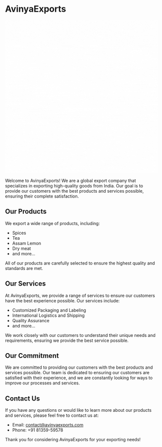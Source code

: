 # AvinyaExports

![Avinya Exports Logo](https://github.com/AvinyaExports/.github/blob/main/profile/AvinyaExportsAnimated.gif)

Welcome to AvinyaExports! We are a global export company that specializes in exporting high-quality goods from India. Our goal is to provide our customers with the best products and services possible, ensuring their complete satisfaction.

## Our Products

We export a wide range of products, including:

- Spices
- Tea
- Assam Lemon
- Dry meat
- and more...

All of our products are carefully selected to ensure the highest quality and standards are met.

## Our Services

At AvinyaExports, we provide a range of services to ensure our customers have the best experience possible. Our services include:

- Customized Packaging and Labeling
- International Logistics and Shipping
- Quality Assurance
- and more...

We work closely with our customers to understand their unique needs and requirements, ensuring we provide the best service possible.

## Our Commitment

We are committed to providing our customers with the best products and services possible. Our team is dedicated to ensuring our customers are satisfied with their experience, and we are constantly looking for ways to improve our processes and services.

## Contact Us

If you have any questions or would like to learn more about our products and services, please feel free to contact us at:

- Email: contact@avinyaexports.com
- Phone: +91 81359-59578

Thank you for considering AvinyaExports for your exporting needs!
